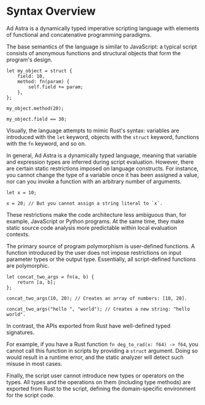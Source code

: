 <!------------------------------------------------------------------------------
  This file is part of "Ad Astra", an embeddable scripting programming
  language platform.

  This work is proprietary software with source-available code.

  To copy, use, distribute, or contribute to this work, you must agree to
  the terms of the General License Agreement:

  https://github.com/Eliah-Lakhin/ad-astra/blob/master/EULA.md

  The agreement grants a Basic Commercial License, allowing you to use
  this work in non-commercial and limited commercial products with a total
  gross revenue cap. To remove this commercial limit for one of your
  products, you must acquire a Full Commercial License.

  If you contribute to the source code, documentation, or related materials,
  you must grant me an exclusive license to these contributions.
  Contributions are governed by the "Contributions" section of the General
  License Agreement.

  Copying the work in parts is strictly forbidden, except as permitted
  under the General License Agreement.

  If you do not or cannot agree to the terms of this Agreement,
  do not use this work.

  This work is provided "as is", without any warranties, express or implied,
  except where such disclaimers are legally invalid.

  Copyright (c) 2024 Ilya Lakhin (Илья Александрович Лахин).
  All rights reserved.
------------------------------------------------------------------------------->

# Syntax Overview

Ad Astra is a dynamically typed imperative scripting language with elements of
functional and concatenative programming paradigms.

The base semantics of the language is similar to JavaScript: a typical script
consists of anonymous functions and structural objects that form the program's
design.

```adastra
let my_object = struct {
    field: 10,
    method: fn(param) {
        self.field += param;
    },
};

my_object.method(20);

my_object.field == 30;
```

Visually, the language attempts to mimic Rust's syntax: variables are introduced
with the `let` keyword, objects with the `struct` keyword, functions with the
`fn` keyword, and so on.

In general, Ad Astra is a dynamically typed language, meaning that variable and
expression types are inferred during script evaluation. However, there are
certain static restrictions imposed on language constructs. For instance, you
cannot change the type of a variable once it has been assigned a value, nor can
you invoke a function with an arbitrary number of arguments.

```adastra
let x = 10;

x = 20; // But you cannot assign a string literal to `x`.
```

These restrictions make the code architecture less ambiguous than, for example,
JavaScript or Python programs. At the same time, they make static source code
analysis more predictable within local evaluation contexts.

The primary source of program polymorphism is user-defined functions. A function
introduced by the user does not impose restrictions on input parameter types or
the output type. Essentially, all script-defined functions are polymorphic.

```adastra
let concat_two_args = fn(a, b) {
    return [a, b];
};

concat_two_args(10, 20); // Creates an array of numbers: [10, 20].

concat_two_args("hello ", "world"); // Creates a new string: "hello world".
```

In contrast, the APIs exported from Rust have well-defined typed signatures.

For example, if you have a Rust function `fn deg_to_rad(x: f64) -> f64`, you
cannot call this function in scripts by providing a `struct` argument. Doing so
would result in a runtime error, and the static analyzer will detect such misuse
in most cases.

Finally, the script user cannot introduce new types or operators on the types.
All types and the operations on them (including type methods) are exported from
Rust to the script, defining the domain-specific environment for the script code.
